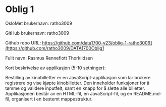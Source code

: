 Oblig 1
=======
OsloMet brukernavn: ratho3009

GitHub brukernavn: ratho3009

Github repo URL: https://github.com/data1700-v23/oblig-1-ratho3009](https://github.com/ratho3009/DATA1700Oblig1

Fullt navn: Rasmus Renneflott Thorkildsen

Kort beskrivelse av applikasjon (5-10 setninger):

Bestilling av kinobilletter er en JavaScript-applikasjon som lar brukere registrere og vise kjøpte kinobilletter. 
Den inneholder funksjoner for å tømme og validere inputfelt, samt en knapp for å slette alle billetter. 
Applikasjonen består av en HTML-fil, en JavaScript-fil, og en README.md-fil, organisert i en bestemt mappestruktur.













